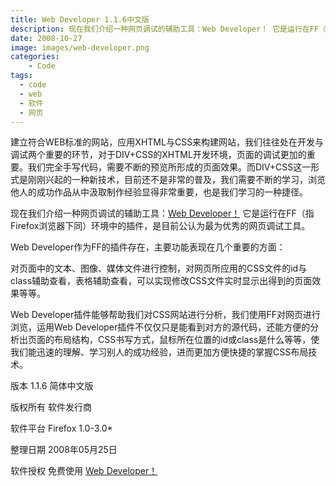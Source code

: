 ```yaml
---
title: Web Developer 1.1.6中文版
description: 现在我们介绍一种网页调试的辅助工具：Web Developer！ 它是运行在FF（指Firefox浏览器下同）环境中的插件，是目前公认为最为优秀的网页调试工具。
date: 2008-10-27
image: images/web-developer.png
categories:
    - Code
tags:
  - code
  - web
  - 软件
  - 网页
---
```


建立符合WEB标准的网站，应用XHTML与CSS来构建网站，我们往往处在开发与调试两个重要的环节，对于DIV+CSS的XHTML开发环境，页面的调试更加的重要。我们完全手写代码，需要不断的预览所形成的页面效果。而DIV+CSS这一形式是刚刚兴起的一种新技术，目前还不是非常的普及，我们需要不断的学习，浏览他人的成功作品从中汲取制作经验显得非常重要，也是我们学习的一种捷径。

现在我们介绍一种网页调试的辅助工具：[Web Developer！](https://www.mozilla.org/en-US/firefox/developer/) 它是运行在FF（指Firefox浏览器下同）环境中的插件，是目前公认为最为优秀的网页调试工具。

Web Developer作为FF的插件存在，主要功能表现在几个重要的方面：

对页面中的文本、图像、媒体文件进行控制，对网页所应用的CSS文件的id与class辅助查看，表格辅助查看，可以实现修改CSS文件实时显示出得到的页面效果等等。

Web Developer插件能够帮助我们对CSS网站进行分析，我们使用FF对网页进行浏览，运用Web Developer插件不仅仅只是能看到对方的源代码，还能方便的分析出页面的布局结构，CSS书写方式，鼠标所在位置的id或class是什么等等，使我们能迅速的理解、学习别人的成功经验，进而更加方便快捷的掌握CSS布局技术。

版本	1.1.6 简体中文版

版权所有	软件发行商

软件平台	Firefox 1.0-3.0*

整理日期	2008年05月25日

软件授权	免费使用
[Web Developer！](https://www.mozilla.org/en-US/firefox/developer/)